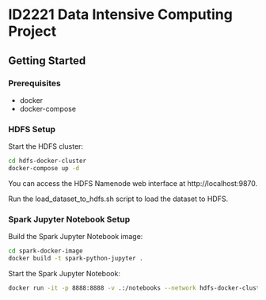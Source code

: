 # ID2221 Data Intensive Computing Project

## Getting Started
### Prerequisites
- docker
- docker-compose

### HDFS Setup
Start the HDFS cluster:
```bash
cd hdfs-docker-cluster
docker-compose up -d
```

You can access the HDFS Namenode web interface at http://localhost:9870.

Run the load_dataset_to_hdfs.sh script to load the dataset to HDFS.

### Spark Jupyter Notebook Setup
Build the Spark Jupyter Notebook image:
```bash
cd spark-docker-image
docker build -t spark-python-jupyter .
```

Start the Spark Jupyter Notebook:
```bash
docker run -it -p 8888:8888 -v .:/notebooks --network hdfs-docker-cluster_hdfs_network spark-python-jupyter
```